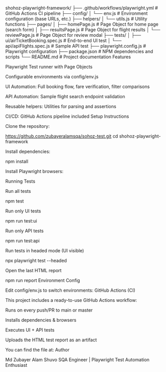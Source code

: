 shohoz-playwright-framework/
├── .github/workflows/playwright.yml   # GitHub Actions CI pipeline
├── config/
│   └── env.js                         # Environment configuration (base URLs, etc.)
├── helpers/
│   └── utils.js                       # Utility functions
├── pages/
│   ├── homePage.js                    # Page Object for home page (search form)
│   ├── resultsPage.js                 # Page Object for flight results
│   └── reviewPage.js                  # Page Object for review modal
├── tests/
│   ├── ui/airTicketBooking.spec.js    # End-to-end UI test
│   └── api/apiFlights.spec.js         # Sample API test
├── playwright.config.js               # Playwright configuration
├── package.json                       # NPM dependencies and scripts
└── README.md                          # Project documentation
Features

Playwright Test runner with Page Objects

Configurable environments via config/env.js

UI Automation: Full booking flow, fare verification, filter comparisons

API Automation: Sample flight search endpoint validation

Reusable helpers: Utilities for parsing and assertions

CI/CD: GitHub Actions pipeline included
Setup Instructions

Clone the repository:

https://github.com/zubayeralamsqa/sohoz-test.git
cd shohoz-playwright-framework

Install dependencies:

npm install

Install Playwright browsers:

Running Tests

Run all tests

npm test

Run only UI tests

npm run test:ui

Run only API tests

npm run test:api

Run tests in headed mode (UI visible)

npx playwright test --headed

Open the last HTML report

npm run report
Environment Config

Edit config/env.js to switch environments:
 GitHub Actions (CI)

This project includes a ready-to-use GitHub Actions workflow:

Runs on every push/PR to main or master

Installs dependencies & browsers

Executes UI + API tests

Uploads the HTML test report as an artifact

You can find the file at:
Author

Md Zubayer Alam Shuvo
SQA Engineer | Playwright Test Automation Enthusiast

